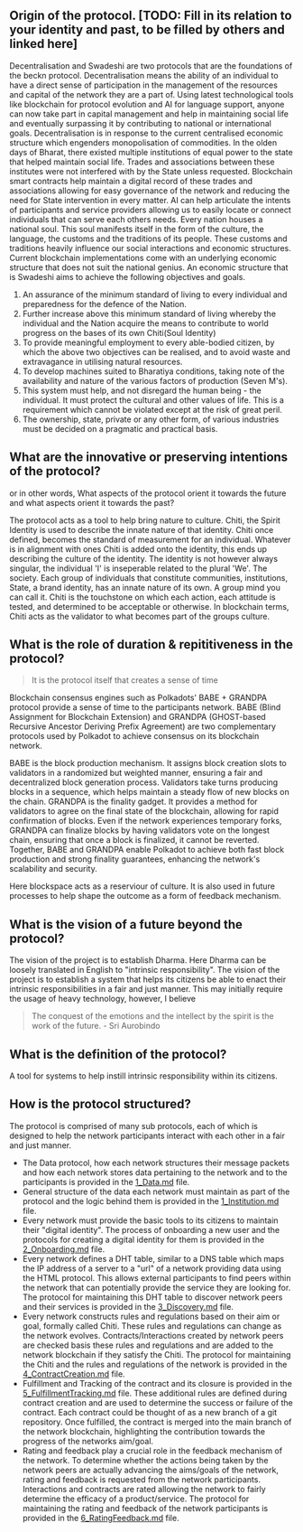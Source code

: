 ## Origin of the protocol. [TODO: Fill in its relation to your identity and past, to be filled by others and linked here]

Decentralisation and Swadeshi are two protocols that are the foundations of the beckn protocol. Decentralisation means the ability of an individual to have a direct sense of participation in the management of the resources and capital of the network they are a part of. Using latest technological tools like blockchain for protocol evolution and AI for language support, anyone can now take part in capital management and help in maintaining social life and eventually surpassing it by contributing to national or international goals. Decentralisation is in response to the current centralised economic structure which engenders monopolisation of commodities. In the olden days of Bharat, there existed multiple institutions of equal power to the state that helped maintain social life. Trades and associations between these institutes were not interfered with by the State unless requested. Blockchain smart contracts help maintain a digital record of these trades and associations allowing for easy governance of the network and reducing the need for State intervention in every matter. AI can help articulate the intents of participants and service providers allowing us to easily locate or connect individuals that can serve each others needs.
Every nation houses a national soul. This soul manifests itself in the form of the culture, the language, the customs and the traditions of its people. These customs and traditions heavily influence our social interactions and economic structures. Current blockchain implementations come with an underlying economic structure that does not suit the national genius. An economic structure that is Swadeshi aims to achieve the following objectives and goals.
1. An assurance of the minimum standard of living to every individual and preparedness for the defence of the Nation.
2. Further increase above this minimum standard of living whereby the individual and the Nation acquire the means to contribute to world progress on the bases of its own Chiti(Soul Identity)
3. To provide meaningful employment to every able-bodied citizen, by which the above two objectives can be realised, and to avoid waste and extravagance in utilising natural resources.
4. To develop machines suited to Bharatiya conditions, taking note of the availability and nature of the various factors of production (Seven M's).
5. This system must help, and not disregard the human being - the individual. It must protect the cultural and other values of life. This is a requirement which cannot be violated except at the risk of great peril.
6. The ownership, state, private or any other form, of various industries must be decided on a pragmatic and practical basis.

## What are the innovative or preserving intentions of the protocol?
or in other words, What aspects of the protocol orient it towards the future and what aspects orient it towards the past?

The protocol acts as a tool to help bring nature to culture. Chiti, the Spirit Identity is used to describe the innate nature of that identity. Chiti once defined, becomes the standard of measurement for an individual. Whatever is in alignment with ones Chiti is added onto the identity, this ends up describing the culture of the identity. The identity is not however always singular, the individual 'I' is inseperable related to the plural 'We'. The society. Each group of individuals that constitute communities, institutions, State, a brand identity, has an innate nature of its own. A group mind you can call it. Chiti is the touchstone on which each action, each attitude is tested, and determined to be acceptable or otherwise. In blockchain terms, Chiti acts as the validator to what becomes part of the groups culture.

## What is the role of duration & repititiveness in the protocol?
>It is the protocol itself that creates a sense of time

Blockchain consensus engines such as Polkadots' BABE + GRANDPA protocol provide a sense of time to the participants network.
BABE (Blind Assignment for Blockchain Extension) and GRANDPA (GHOST-based Recursive Ancestor Deriving Prefix Agreement) are two complementary protocols used by Polkadot to achieve consensus on its blockchain network.

BABE is the block production mechanism. It assigns block creation slots to validators in a randomized but weighted manner, ensuring a fair and decentralized block generation process. Validators take turns producing blocks in a sequence, which helps maintain a steady flow of new blocks on the chain.
GRANDPA is the finality gadget. It provides a method for validators to agree on the final state of the blockchain, allowing for rapid confirmation of blocks. Even if the network experiences temporary forks, GRANDPA can finalize blocks by having validators vote on the longest chain, ensuring that once a block is finalized, it cannot be reverted.
Together, BABE and GRANDPA enable Polkadot to achieve both fast block production and strong finality guarantees, enhancing the network's scalability and security.

Here blockspace acts as a reserviour of culture. It is also used in future processes to help shape the outcome as a form of feedback mechanism.

## What is the vision of a future beyond the protocol?
The vision of the project is to establish Dharma. Here Dharma can be loosely translated in English to "intrinsic responsibility". The vision of the project is to establish a system that helps its citizens be able to enact their intrinsic responsibilities in a fair and just manner. This may initially require the usage of heavy technology, however, I believe 
> The conquest of the emotions and the intellect by the spirit is the work of the future. - Sri Aurobindo

## What is the definition of the protocol?
A tool for systems to help instill intrinsic responsibility within its citizens.

## How is the protocol structured?
The protocol is comprised of many sub protocols, each of which is designed to help the network participants interact with each other in a fair and just manner. 
* The Data protocol, how each network structures their message packets and how each network stores data pertaining to the network and to the participants is provided in the [1_Data.md](./1_Data.md) file.
* General structure of the data each network must maintain as part of the protocol and the logic behind them is provided in the [1_Institution.md](./1_Institution.md) file.
* Every network must provide the basic tools to its citizens to maintain their "digital identity". The process of onboarding a new user and the protocols for creating a digital identity for them is provided in the [2_Onboarding.md](./2_Onboarding.md) file.
* Every network defines a DHT table, similar to a DNS table which maps the IP address of a server to a "url" of a network providing data using the HTML protocol. This allows external participants to find peers within the network that can potentially provide the service they are looking for. The protocol for maintaining this DHT table to discover network peers and their services is provided in the [3_Discovery.md](./3_Discovery.md) file.
* Every network constructs rules and regulations based on their aim or goal, formally called Chiti. These rules and regulations can change as the network evolves. Contracts/Interactions created by network peers are checked basis these rules and regulations and are added to the network blockchain if they satisfy the Chiti. The protocol for maintaining the Chiti and the rules and regulations of the network is provided in the [4_ContractCreation.md](./4_ContractCreation.md) file.
* Fulfillment and Tracking of the contract and its closure is provided in the [5_FulfillmentTracking.md](./5_FulfilmentTracking.md) file. These additional rules are defined during contract creation and are used to determine the success or failure of the contract. Each contract could be thought of as a new branch of a git repository. Once fulfilled, the contract is merged into the main branch of the network blockchain, highlighting the contribution towards the progress of the networks aim/goal.
* Rating and feedback play a crucial role in the feedback mechanism of the network. To determine whether the actions being taken by the network peers are actually advancing the aims/goals of the network, rating and feedback is requested from the network participants. Interactions and contracts are rated allowing the network to fairly determine the efficacy of a product/service. The protocol for maintaining the rating and feedback of the network participants is provided in the [6_RatingFeedback.md](./6_RatingFeedback.md) file.
